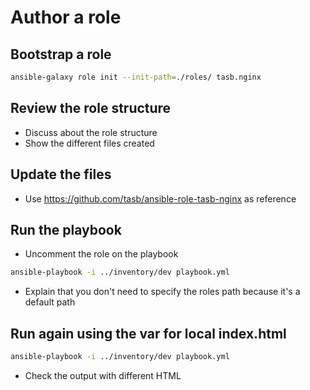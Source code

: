 # Author a role

## Bootstrap a role

```bash
ansible-galaxy role init --init-path=./roles/ tasb.nginx
```

## Review the role structure

- Discuss about the role structure
- Show the different files created

## Update the files

- Use <https://github.com/tasb/ansible-role-tasb-nginx> as reference

## Run the playbook

- Uncomment the role on the playbook

```bash
ansible-playbook -i ../inventory/dev playbook.yml
```

- Explain that you don't need to specify the roles path because it's a default path

## Run again using the var for local index.html

```bash
ansible-playbook -i ../inventory/dev playbook.yml
```

- Check the output with different HTML
